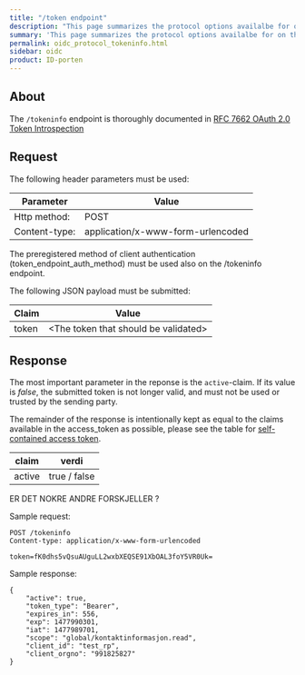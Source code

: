 ```yaml
---
title: "/token endpoint"
description: "This page summarizes the protocol options availalbe for on the /tokeninfo introspection endpoint for ID-porten OIDC Provider"
summary: 'This page summarizes the protocol options availalbe for on the /tokeninfo introspection endpoint for ID-porten OIDC Provider'
permalink: oidc_protocol_tokeninfo.html
sidebar: oidc
product: ID-porten
---
```


## About

The `/tokeninfo` endpoint is thoroughly documented in [RFC 7662 OAuth 2.0 Token Introspection ](https://tools.ietf.org/html/rfc7662)


## Request

The following header parameters must be used:

| Parameter  | Value |
| --- | --- |
|Http method:|POST|
|Content-type:|application/x-www-form-urlencoded|

The preregistered method of client authentication (token_endpoint_auth_method) must be used also on the /tokeninfo endpoint.

The following JSON payload must be submitted:

| Claim  | Value |
| --- | --- |
|token|\<The token that should be validated\>|

## Response

The most important parameter in the reponse is the `active`-claim.  If its value is *false*, the submitted token is not longer valid, and must not be used or trusted by the sending party.

The remainder of the response is intentionally kept as equal to the claims available in the access_token as possible, please see the table for [self-contained access token](oidc_protocol_token.html).

| claim | verdi |
| --- | --- |
| active | true / false |

ER DET NOKRE ANDRE FORSKJELLER ?


Sample request:

```
POST /tokeninfo
Content-type: application/x-www-form-urlencoded

token=fK0dhs5vQsuAUguLL2wxbXEQSE91XbOAL3foY5VR0Uk=
```

Sample response:

```
{
    "active": true,
    "token_type": "Bearer",
    "expires_in": 556,
    "exp": 1477990301,
    "iat": 1477989701,
    "scope": "global/kontaktinformasjon.read",
    "client_id": "test_rp",
    "client_orgno": "991825827"
}
```
